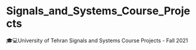 # Signals_and_Systems_Course_Projects
🎓💻University of Tehran Signals and Systems Course Projects - Fall 2021
